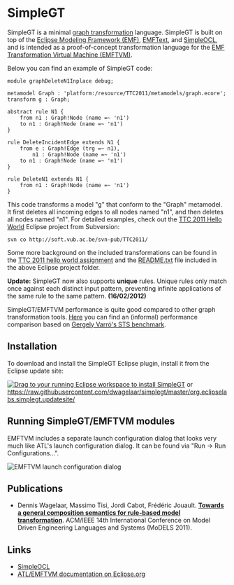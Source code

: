 # SimpleGT
SimpleGT is a minimal [graph transformation](https://en.wikipedia.org/wiki/Graph_rewriting) language. SimpleGT is built on top of the [Eclipse Modeling Framework (EMF)](https://www.eclipse.org/modeling/emf/), [EMFText](https://github.com/DevBoost/EMFText), and [SimpleOCL](https://github.com/dwagelaar/simpleocl), and is intended as a proof-of-concept transformation language for the [EMF Transformation Virtual Machine (EMFTVM)](https://wiki.eclipse.org/ATL/EMFTVM).

Below you can find an example of SimpleGT code:

```
module graphDeleteN1Inplace debug;

metamodel Graph : 'platform:/resource/TTC2011/metamodels/graph.ecore';
transform g : Graph;

abstract rule N1 {
	from n1 : Graph!Node (name =~ 'n1')
	to n1 : Graph!Node (name =~ 'n1')
}

rule DeleteIncidentEdge extends N1 {
	from e : Graph!Edge (trg =~ n1),
		n1 : Graph!Node (name =~ 'n1')
	to n1 : Graph!Node (name =~ 'n1')
}

rule DeleteN1 extends N1 {
	from n1 : Graph!Node (name =~ 'n1')
}
```

This code transforms a model "g" that conform to the "Graph" metamodel. It first deletes all incoming edges to all nodes named "n1", and then deletes all nodes named "n1". For detailed examples, check out the [TTC 2011 Hello World](http://soft.vub.ac.be/viewvc/TTC2011/) Eclipse project from Subversion:

```svn co http://soft.vub.ac.be/svn-pub/TTC2011/```

Some more background on the included transformations can be found in the [TTC 2011 hello world assignment](http://is.ieis.tue.nl/staff/pvgorp/events/TTC2011/cases/ttc2011_submission_3.pdf) and the [README.txt](http://soft.vub.ac.be/svn-pub/TTC2011/README.txt) file included in the above Eclipse project folder.

**Update:** SimpleGT now also supports **unique** rules. Unique rules only match once against each distinct input pattern, preventing infinite applications of the same rule to the same pattern. **(16/02/2012)**

SimpleGT/EMFTVM performance is quite good compared to other graph transformation tools. [Here](https://github.com/dwagelaar/simplegt/raw/master/org.eclipselabs.simplegt.benchmarks/SimpleGTBenchmarks.pdf) you can find an (informal) performance comparison based on [Gergely Varró's STS benchmark](http://www.cs.bme.hu/~gervarro/benchmark/2.0/).

## Installation
To download and install the SimpleGT Eclipse plugin, install it from the Eclipse update site:

<a href="http://marketplace.eclipse.org/marketplace-client-intro?mpc_install=609069" class="drag" title="Drag to your running Eclipse workspace to install SimpleGT"><img class="img-responsive" src="https://marketplace.eclipse.org/sites/all/themes/solstice/public/images/marketplace/btn-install.png" alt="Drag to your running Eclipse workspace to install SimpleGT" /></a> or https://raw.githubusercontent.com/dwagelaar/simplegt/master/org.eclipselabs.simplegt.updatesite/

## Running SimpleGT/EMFTVM modules
EMFTVM includes a separate launch configuration dialog that looks very much like ATL's launch configuration dialog. It can be found via "Run -> Run Configurations...".

![EMFTVM launch configuration dialog](https://wiki.eclipse.org/images/d/d4/Emftvmlaunchconfiguration.png)

## Publications
* Dennis Wagelaar, Massimo Tisi, Jordi Cabot, Frédéric Jouault. [**Towards a general composition semantics for rule-based model transformation**](http://soft.vub.ac.be/Publications/2011/vub-soft-tr-11-07.pdf). ACM/IEEE 14th International Conference on Model Driven Engineering Languages and Systems (MoDELS 2011).

## Links
* [SimpleOCL](https://github.com/dwagelaar/simpleocl)
* [ATL/EMFTVM documentation on Eclipse.org](http://wiki.eclipse.org/ATL/EMFTVM)
